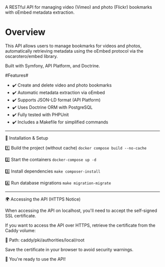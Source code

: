 A RESTful API for managing video (Vimeo) and photo (Flickr) bookmarks with oEmbed metadata extraction.

# Overview #

This API allows users to manage bookmarks for videos and photos, automatically retrieving metadata using the oEmbed protocol via the oscarotero/embed library.

Built with Symfony, API Platform, and Doctrine.

#Features#

- ✔️ Create and delete video and photo bookmarks
- ✔️ Automatic metadata extraction via oEmbed
- ✔️ Supports JSON-LD format (API Platform)
- ✔️ Uses Doctrine ORM with PostgreSQL
- ✔️ Fully tested with PHPUnit
- ✔️ Includes a Makefile for simplified commands

---------------------------

🔧 Installation & Setup

1️⃣ Build the project (without cache)
```docker compose build --no-cache```

2️⃣ Start the containers
```docker-compose up -d```

3️⃣ Install dependencies
```make composer-install```

4️⃣ Run database migrations
```make migration-migrate```

---------------------------

🌍 Accessing the API (HTTPS Notice)

When accessing the API on localhost, you'll need to accept the self-signed SSL certificate.

If you want to access the API over HTTPS, retrieve the certificate from the Caddy volume:

📍 Path: caddy/pki/authorities/local/root

Save the certificate in your browser to avoid security warnings.

🚀 You're ready to use the API!
